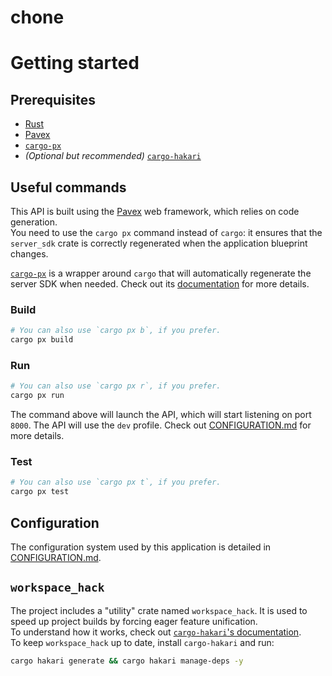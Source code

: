 # chone

# Getting started

## Prerequisites

- [Rust](https://www.rust-lang.org/tools/install)
- [Pavex]
- [`cargo-px`]
- _(Optional but recommended)_ [`cargo-hakari`](https://docs.rs/cargo-hakari/0.9.29/cargo_hakari/index.html#installation)

## Useful commands

This API is built using the [Pavex] web framework, which relies on code generation.  
You need to use the `cargo px` command instead of `cargo`: it ensures that the
`server_sdk` crate is correctly regenerated when the application blueprint changes.

[`cargo-px`] is a wrapper around `cargo` that will automatically regenerate the
server SDK when needed. 
Check out its [documentation](https://github.com/LukeMathWalker/cargo-px)
for more details.

### Build

```bash
# You can also use `cargo px b`, if you prefer.
cargo px build
```

### Run

```bash
# You can also use `cargo px r`, if you prefer.
cargo px run
```

The command above will launch the API, which will start listening on
port `8000`. 
The API will use the `dev` profile. Check out [CONFIGURATION.md] for more details.

### Test

```bash
# You can also use `cargo px t`, if you prefer.
cargo px test
```

## Configuration

The configuration system used by this application is detailed in [CONFIGURATION.md].

## `workspace_hack`

The project includes a "utility" crate named `workspace_hack`. It is used
to speed up project builds by forcing eager feature unification.  
To understand how it works, check out [`cargo-hakari`'s documentation](https://docs.rs/cargo-hakari/0.9.29/cargo_hakari/about/index.html).  
To keep `workspace_hack` up to date, install `cargo-hakari` and run:

```bash
cargo hakari generate && cargo hakari manage-deps -y
```

[Pavex]: https://pavex.dev
[`cargo-px`]: https://lukemathwalker.github.io/cargo-px/
[CONFIGURATION.md]: CONFIGURATION.md
